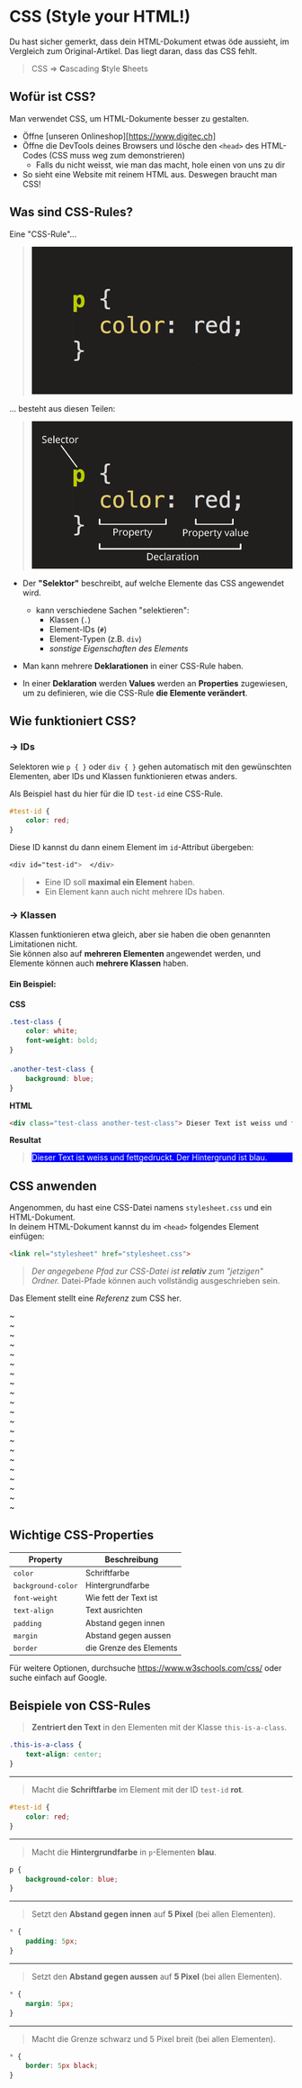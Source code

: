 # CSS (Style your HTML!)

Du hast sicher gemerkt, dass dein HTML-Dokument etwas öde aussieht, im Vergleich zum Original-Artikel.
Das liegt daran, dass das CSS fehlt.

> CSS => **C**ascading **S**tyle **S**heets

## Wofür ist CSS?

Man verwendet CSS, um HTML-Dokumente besser zu gestalten.

- Öffne [unseren Onlineshop][https://www.digitec.ch]
- Öffne die DevTools deines Browsers und lösche den `<head>` des HTML-Codes (CSS muss weg zum demonstrieren)
    - Falls du nicht weisst, wie man das macht, hole einen von uns zu dir
- So sieht eine Website mit reinem HTML aus. Deswegen braucht man CSS!

## Was sind CSS-Rules?

Eine "CSS-Rule"...
> ![CSS-Rule](./resources/css-rule.png)

... besteht aus diesen Teilen:
> ![CSS-Rule mit Beschreibungen](./resources/css-rule-namings.png)

- Der **"Selektor"** beschreibt, auf welche Elemente das CSS angewendet wird.  
    - kann verschiedene Sachen "selektieren":
        - Klassen (`.`)
        - Element-IDs (`#`)
        - Element-Typen (z.B. `div`)
        - *sonstige Eigenschaften des Elements*

- Man kann mehrere **Deklarationen** in einer CSS-Rule haben.
- In einer **Deklaration** werden **Values** werden an **Properties** zugewiesen, um zu definieren, wie die CSS-Rule **die Elemente verändert**.

## Wie funktioniert CSS?

### -> IDs

Selektoren wie `p { }` oder `div { }` gehen automatisch mit den gewünschten Elementen, aber IDs und Klassen funktionieren etwas anders.

Als Beispiel hast du hier für die ID `test-id` eine CSS-Rule.
```CSS
#test-id {
    color: red;
}
```
Diese ID kannst du dann einem Element im `id`-Attribut übergeben: 
```CSS
<div id="test-id">  </div>
```
> - Eine ID soll **maximal ein Element** haben.
> - Ein Element kann auch nicht mehrere IDs haben.  

### -> Klassen
Klassen funktionieren etwa gleich, aber sie haben die oben genannten Limitationen nicht.  
Sie können also auf **mehreren Elementen** angewendet werden, und Elemente können auch **mehrere Klassen** haben.

#### **Ein Beispiel:**
**CSS**
```CSS
.test-class {
    color: white;
    font-weight: bold;
}

.another-test-class {
    background: blue;
}
```

**HTML**
```HTML
<div class="test-class another-test-class"> Dieser Text ist weiss und fettgedruckt. Der Hintergrund ist blau. </div>
```

**Resultat**
> <div style="color: white; background: blue"> Dieser Text ist weiss und fettgedruckt. Der Hintergrund ist blau. </div>  

## CSS anwenden

Angenommen, du hast eine CSS-Datei namens `stylesheet.css` und ein HTML-Dokument.  
In deinem HTML-Dokument kannst du im `<head>` folgendes Element einfügen:
```HTML
<link rel="stylesheet" href="stylesheet.css">
```
> *Der angegebene Pfad zur CSS-Datei ist **relativ** zum "jetzigen" Ordner.*
> Datei-Pfade können auch vollständig ausgeschrieben sein.

Das Element stellt eine *Referenz* zum CSS her.

~  
~  
~  
~  
~  
~  
~  
~  
~  
~  
~  
~  
~  
~  
~  
~  
~  
~  
~  
~  
~  

## Wichtige CSS-Properties
| Property | Beschreibung |
| ---- | ------------ |
| `color` | Schriftfarbe |
| `background-color` | Hintergrundfarbe |
| `font-weight` | Wie fett der Text ist |
| `text-align` | Text ausrichten |
| `padding` | Abstand gegen innen |
| `margin` | Abstand gegen aussen |
| `border` | die Grenze des Elements |

Für weitere Optionen, durchsuche https://www.w3schools.com/css/ oder suche einfach auf Google.

## Beispiele von CSS-Rules

> **Zentriert den Text** in den Elementen mit der Klasse `this-is-a-class`.
```CSS
.this-is-a-class {
    text-align: center;
}
```

---

> Macht die **Schriftfarbe** im Element mit der ID `test-id` **rot**.
```CSS
#test-id {
    color: red;
}
```

---

> Macht die **Hintergrundfarbe** in `p`-Elementen **blau**.
```CSS
p {
    background-color: blue;
}
```

---

> Setzt den **Abstand gegen innen** auf **5 Pixel** (bei allen Elementen).
```CSS
* {
    padding: 5px;
}
```

---

> Setzt den **Abstand gegen aussen** auf **5 Pixel** (bei allen Elementen).
```CSS
* {
    margin: 5px;
}
```

---

> Macht die Grenze schwarz und 5 Pixel breit (bei allen Elementen).
```CSS
* {
    border: 5px black;
}
```
